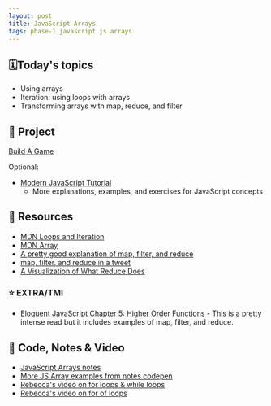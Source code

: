 ```yaml
---
layout: post
title: JavaScript Arrays
tags: phase-1 javascript js arrays
---
```


## 🗓️Today's topics

- Using arrays
- Iteration: using loops with arrays
- Transforming arrays with map, reduce, and filter

## 🎯 Project

[Build A Game](https://classroom.github.com/a/ZVh4KJJM)

Optional:
- [Modern JavaScript Tutorial](https://javascript.info/js) 
  - More explanations, examples, and exercises for JavaScript concepts

## 🔖 Resources

- [MDN Loops and Iteration](https://developer.mozilla.org/en-US/docs/Web/JavaScript/Guide/Loops_and_iteration)
- [MDN Array](https://developer.mozilla.org/en-US/docs/Web/JavaScript/Reference/Global_Objects/Array)
- [A pretty good explanation of map, filter, and reduce](https://dev.to/chrisachard/map-filter-reduce-crash-course-5gan)
- [map, filter, and reduce in a tweet](https://twitter.com/steveluscher/status/741089564329054208)
- [A Visualization of What Reduce Does](http://reduce.surge.sh/)

### ⭐️ EXTRA/TMI

- [Eloquent JavaScript Chapter 5: Higher Order Functions](https://eloquentjavascript.net/05_higher_order.html) - This is a pretty intense read but it includes examples of map, filter, and reduce.

## 🦉 Code, Notes & Video

- [JavaScript Arrays notes](https://github.com/Momentum-Team-14/notes/blob/main/js-arrays.md)
- [More JS Array examples from notes codepen](https://codepen.io/rlconley/pen/eYVeyJx)
- [Rebecca's video on for loops & while loops](https://vimeo.com/426872183)
- [Rebecca's video on for of loops](https://vimeo.com/426872217)
